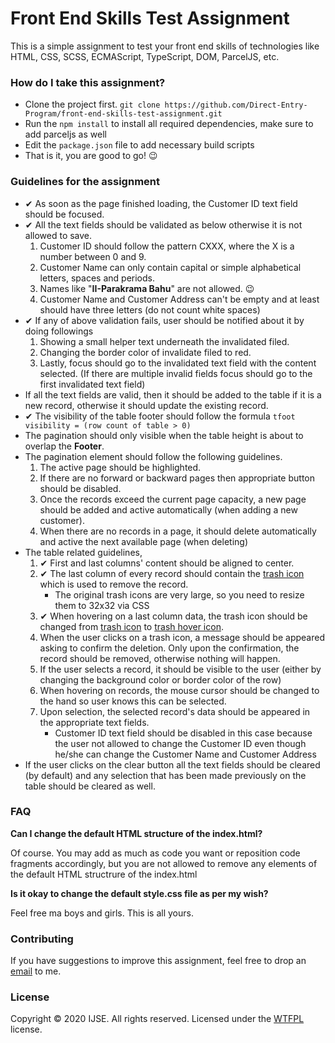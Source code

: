 # Front End Skills Test Assignment

This is a simple assignment to test your front end skills of technologies like HTML, CSS, SCSS,
ECMAScript, TypeScript, DOM, ParcelJS, etc.

### How do I take this assignment?

* Clone the project first.
`git clone https://github.com/Direct-Entry-Program/front-end-skills-test-assignment.git`
* Run the `npm install` to install all required dependencies, make sure to add parceljs as well
* Edit the `package.json` file to add necessary build scripts
* That is it, you are good to go! 😉

### Guidelines for the assignment

* ✔ As soon as the page finished loading, the Customer ID text field should be focused. 
* ✔ All the text fields should be validated as below otherwise it is not allowed to save.
    1. Customer ID should follow the pattern CXXX, where the X is a number between 0 and 9.
    2. Customer Name can only contain capital or simple alphabetical letters, spaces and periods. 
    3. Names like "**II-Parakrama Bahu**" are not allowed. 😉
    4. Customer Name and Customer Address can't be empty and at least should have three letters (do not count white spaces)
* ✔ If any of above validation fails, user should be notified about it by doing followings
    1. Showing a small helper text underneath the invalidated filed.
    2. Changing the border color of invalidate filed to red.
    3. Lastly, focus should go to the invalidated text field with the content selected. (If there are multiple invalid fields focus should go to the first invalidated text field)
* If all the text fields are valid, then it should be added to the table if it is a new record, otherwise it should update the existing record.
* ✔ The visibility of the table footer should follow the formula `tfoot visibility = (row count of table > 0)`
* The pagination should only visible when the table height is about to overlap the **Footer**.
* The pagination element should follow the following guidelines.
    1. The active page should be highlighted.
    2. If there are no forward or backward pages then appropriate button should be disabled.
    3. Once the records exceed the current page capacity, a new page should be added and active automatically (when adding a new customer).
    4. When there are no records in a page, it should delete automatically and active the next available page (when deleting)
* The table related guidelines,
    1. ✔ First and last columns' content should be aligned to center.
    2. ✔ The last column of every record should contain the [trash icon](img/trash.png) which is used to remove the record.
        * The original trash icons are very large, so you need to resize them to 32x32 via CSS
    3. ✔ When hovering on a last column data, the trash icon should be changed from [trash icon](img/trash.png) to [trash hover icon](img/trash-hover.png).
    4. When the user clicks on a trash icon, a message should be appeared asking to confirm the deletion. Only upon the confirmation, the record should be removed, otherwise nothing will happen.
    5. If the user selects a record, it should be visible to the user (either by changing the background color or border color of the row)
    6. When hovering on records, the mouse cursor should be changed to the hand so user knows this can be selected. 
    7. Upon selection, the selected record's data should be appeared in the appropriate text fields.
        * Customer ID text field should be disabled in this case because the user not allowed to change the Customer ID even though he/she can change the Customer Name and Customer Address  
* If the user clicks on the clear button all the text fields should be cleared (by default) and any selection that has been made previously on the table should be cleared as well. 

### FAQ

**Can I change the default HTML structure of the index.html?**

Of course. You may add as much as code you want or reposition code fragments accordingly, but you are not allowed to remove any elements of the default HTML structrure of the index.html

**Is it okay to change the default style.css file as per my wish?**

Feel free ma boys and girls. This is all yours.

### Contributing

If you have suggestions to improve this assignment, feel free to drop an [email](mailto:suranga@ijse.lk) to me.

### License

Copyright © 2020 IJSE. All rights reserved.
Licensed under the [WTFPL](LICENSE) license.
 
